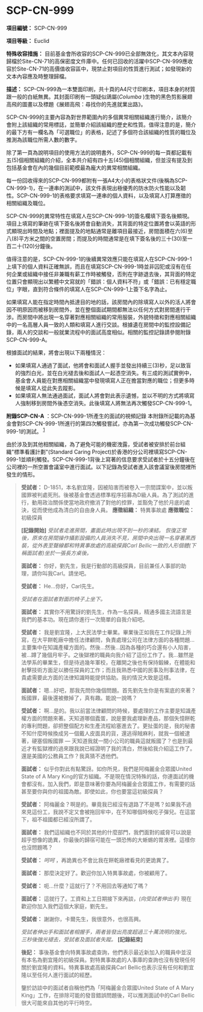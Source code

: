 # SCP-CN-999


**項目編號：** SCP-CN-999

**項目等級：** Euclid

**特殊收容措施：** 目前基金會所收容的SCP-CN-999已全部無效化，其文本內容現歸檔於Site-CN-71的高保密度文件庫中。任何已回收的活躍中SCP-CN-999應收容於Site-CN-71的高價值收容區中，現禁止對項目的性質進行測試；如發現新的文本內容應及時整理歸檔。


**描述：** SCP-CN-999為一本雙面印刷，共十頁的A4尺寸印刷本，項目本身的材質跟一般的白紙無異。其封面印刷有一頭疑似鴿屬(*Columba* )生物的黑色剪影展翅高飛的圖畫以及標題《展翅高飛：尋找你的先進就業出路》。

SCP-CN-999的主要內容為對世界範圍內的多個異常相關組織進行簡介，該簡介會附上該組織的常用標誌，並簡單介紹該組織的歷史和性質。值得注意的是，簡介的最下方有一欄名為「可選職位」的表格，記述了多個符合該組織的性質的職位及推測為該職位所需人數的數字。

除了第一頁為說明項目的使用方法的說明書外，SCP-CN-999的每一頁都記載有五(5)個相關組織的介紹，全本共介紹有四十五(45)個相關組織，但並沒有提及到包括基金會在內的幾個目前範模最為龐大的異常相關組織。

每一份回收得來的SCP-CN-999都附有一張A4大小的表格狀文件(後稱為SCP-CN-999-1)，在一連串的測試中，該文件表現出極優秀的防水防火性能以及韌性。SCP-CN-999-1的表格要求填寫一連串的個人資料，以及填寫人打算應徵的相關組織及職位。


SCP-CN-999的異常特性在填寫人在SCP-CN-999-1的簽名欄填下簽名後顯現。項目上填寫的筆跡在填下簽名後將會自動消失，其背面的特定位置將會以英語的形式顯現出時間及地點；裡面提及的地點通常是離項目最接近，房間面積在六(6)至八(8)平方米之間的空置房間；而提及的時間通常是在填下簽名後的三十(30)至一百二十(120)分鐘後。

值得注意的是，SCP-CN-999-1的後續異常效應只能在填寫人在SCP-CN-999-1上填下的個人資料正確無誤，而且在填寫SCP-CN-999-1時並非囚犯或沒有在任何企業或組織中接任非兼職有薪工作時被觸發，否則在字跡退去後，其背面的特定位置只會顯現出以繁體中文寫就的「錯誤：個人資料不符」或「錯誤：已有穩定職位」字眼，直到符合條件的填寫人在SCP-CN-999-1上簽下名字為止。

如果填寫人能在指定時間內抵達目的地的話，該房間內的除填寫人以外的活人將會因不明原因而被移到房間外，並在整個面試期間都無法以任何方式對房間進行干涉。而房間中將出現一名穿著對應相關組織的常用服裝，外貌特徵和對應相關組織中的一名高層人員一致的人類和填寫人進行交談。根據遺在房間中的監控設備記錄，兩人的交談和一般就業流程中的面試高度相似。相關的監控記錄請參閱附錄SCP-CN-999-A。

根據面試的結果，將會出現以下兩種情況：

- 如果填寫人通過了面試，他將會和面試人握手並發出持續三(3)秒，足以致盲的強烈白光，並在白光褪去後和面試人一起憑空消失。有三成的測試實例中，基金會人員能在對應相關組織當中發現填寫人正在擔當對應的職位；但更多時候是填寫人從此失去蹤影。
- 如果填寫人無法通過面試，面試人將會對此表示遺憾，並以不明的方式將填寫人強制移到房間外後憑空消失。此後填寫人將無法再次觸發SCP-CN-999-1。

**附錄SCP-CN-A** ：SCP-CN-999-1所產生的面試的視頻記錄
本附錄所記載的為基金會對SCP-CN-999-1所進行的第四次觸發嘗試，亦為第一次成功觸發SCP-CN-999-1的測試。<sup class='footnoteref'>
 <a shape='rect' class='footnoteref' id='footnoteref-1' href='javascript:;' onclick='WIKIDOT.page.utils.scrollToReference(&apos;footnote-1&apos;)'>1</a>
</sup>

由於涉及到其他相關組織，為了避免可能的機密洩露，受試者被安排於前台組織"標準看護計劃"(Standard Caring Project)於香港的分公司裡填寫SCP-CN-999-1並順利觸發。SCP-CN-999-1背後上寫著的信息要求受試者於十五分鐘後在公司裡的一所空置會議室中進行面試。以下記錄為受試者進入該會議室後房間裡所發生的情形。


> **受試者：** D-1851，本名劉宜隆，因被陷害而被卷入一宗間諜案中，並以叛國罪被判處死刑。後被基金會透過標準程序招募為D級人員。為了測試的進行，動用政治關係使當地政府撤消了對他的控罪，並豁免了他於月底的處決，從而使他成為清白的自由身人員。
**應徵組織：** 特異事故處
**應徵職位：** 初級探員
> 
> **[記錄開始]** 
*受試者走進房間，畫面此時出現不到一秒的凍結。* 
*恢復正常後，原來在房間操作攝影設備的人員消失不見，房間中央出現一名穿著黑西裝，從外表至聲線都和特異事故處的高級探員Carl Bellic一致的人形個體(下稱面試者)坐於一張長方桌後。* 
> 
> **面試者：**  你好，劉先生，我是行動部的高級探員，目前兼任人事部的助理，請你叫我Carl。請坐吧。
> 
> **受試者：**  He…你好，Carl先生。
> 
> *受試者在面試者對面的椅子上坐下。* 
> 
> **面試者：**  其實你不用驚訝的劉先生，作為一名探員，精通多國主流語言是我們的基本功。現在請你進行一次簡單的自我介紹吧。
> 
> **受試者：**  我是劉宜隆，上大民法學士畢業。畢業後正如我在工作記錄上所寫，在大平餅乾廠中擔任法律顧問，負責處理公司在法律方面的各種問題…主要集中在知識產權方面的。然後…然後…因為各種的巧合還有小人陷害，被…蹲了幾個月牢子。之後獄裡的職員向我介紹了這份工作了。我…雖然是法學系的畢業生，但是待過幾年軍校，在離開之後也有保持鍛練，在體能和射擊技術方面足以勝任探員的工作；而且我熟悉中國的民事及刑事法律，在貴處需要此方面的法律知識時能提供協助。我的情況大致是這樣。
> 
> **面試者：**  嗯…好吧，那我先問你幾個問題。首先劉先生你是有案底的來著？叛國罪，最後還被撤掉了，真有趣。能說一說嗎？
> 
> **受試者：**  啊…是的。我以前當法律顧問的時候，要處理的工作主要是知識產權方面的問題來著。天知道哪個蠹蛋，說是要我處理新產品，那個失憶餅乾的專利問題，卻把整個配方和生產流程給塞進去了。更扯蛋的是，我的秘書不知什麼時候換成另一個戴人皮面具的貨，還逃得賊麻利，就我一個被逮著，硬塞個叛國罪 — 天知道我就一間小公司的職員這就叛國了？也是到最近才有監獄裡的過來跟我說已經證明了我的清白，然後給我介紹這工作了。還是美國的公務員工作？我真猜不透他們。
> 
> **面試者：**  似乎你對此有點驚訝。如你所見，我們是<span class='ruby'>&#38463;&#26757;&#40599;&#37329;&#21512;&#30526;&#22283;United State of A Mary King</span>的官方組織。不是現在情況特殊的話，你連面試的機會都沒有。加入我們，即是意味著你要為阿梅麗金合眾國工作，有需要的話甚至要你與你的祖國為敵。即使如此，你也要當這初級探員？
> 
> **受試者：**  阿梅麗金？啊是的。畢竟我已經沒有退路了不是嗎？如果我不過來見這份工，我說不定又會被拖回牢中，在不知哪個時候吃子彈兒。在這當下，祖不祖國都已經沒所謂了。
> 
> **面試者：**  我們這組織也不同於其他的什麼部門，我們面對的威脅可以說是超乎想像的詭異，你最後的歸宿可能在一頭恐怖的大蜥蜴的胃液裡。這樣你也沒問題嗎？
> 
> **受試者：**  *呵呵* ，再詭異也不會比我在餅乾廠裡看見的更詭異了。
> 
> **面試者：**  那麼決定好了。歡迎你加入特異事故處，你被顧用了。
> 
> **受試者：**  呃…什麼？這就行了？不用回去等通知了嗎？
> 
> **面試者：**  這就行了。工資和上工日期接下來再談，*(向受試者伸出手)* 現在歡迎你加入我們這個大家庭，劉先生。
> 
> **受試者：**  謝謝你，卡爾先生，我很意外，也很高興。
> 
> *受試者伸出手和面試者相握手，兩者皆發出亮度超過三十萬流明的強光。* 
*三秒後強光褪去，受試者及面試者失蹤。* 
**[記錄結束]** 
> 
> **後記：** 事後基金會向特異事故處查詢，他們表示最近新加入的職員中並沒有本名為劉宜隆的初級探員。對特異事故處的人事庫的查詢也沒有發現任何關於劉宜隆的資料。特異事故處高級探員Carl Bellic也表示沒有任何和劉宜隆以至任何人進行面試的經歷。
> 
> 鑒於訪談中的面試者自稱他們為「<span class='ruby'>&#38463;&#26757;&#40599;&#37329;&#21512;&#30526;&#22283;United State of A Mary King</span>」工作，在排除可能的發音錯誤問題後，可以推測面試中的Carl Bellic很大可能來自其他的平行時空。
> 




